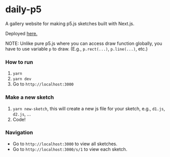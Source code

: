 # daily-p5

A gallery website for making p5.js sketches built with Next.js. 

Deployed [here.](https://dailyp5.netlify.com/)

NOTE: Unlike pure p5.js where you can access draw function globally, 
you have to use variable `p` to draw. (E.g., `p.rect(...)`, `p.line(...)`, etc.)

### How to run

1. `yarn`
2. `yarn dev`
3. Go to `http://localhost:3000`

### Make a new sketch

1. `yarn new-sketch`, this will create a new js file for your sketch, e.g., `d1.js`, `d2.js`, ...
2. Code!

### Navigation

- Go to `http://localhost:3000` to view all sketches. 
- Go to `http://localhost:3000/s/1` to view each sketch.
